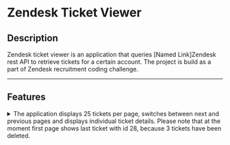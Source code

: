 # Zendesk Ticket Viewer #

## Description
Zendesk ticket viewer is an application that queries [Named Link]Zendesk rest API to retrieve tickets for a certain account. The project is build as a part of Zendesk recruitment coding challenge.

- - - -

## Features
<details>
           <summary>The application displays 25 tickets per page, switches between next and previous pages and displays individual ticket details. Please note that at the moment first page shows last ticket with id 28, because 3 tickets have been deleted.</summary> 
<details>
           <summary>This project is my first attempt to call and communicate with rest API to source data. I chose to use node-fetch for it. I got to this decision through the process of trial and error while trying out other options.</summary>
<details>
           <summary>Pagination is cursor-based.</summary> 
<details>
           <summary>Individual ticket details are displayed by jQuery. I realize that today jQuery is not so popular and necessary as it used to be, but it has allowed me to keep my code lightweight and laconic.</summary> 
<details>
           <summary>The UI is aimed to be simple and usable.</summary> 

- - - -

## Technologies
* Nodejs
* jQuery
* HTML
* CSS

- - - -

## Dependancies
* Expressjs
* EJS
* Express-EJS-Layouts
* Dotenv
* node-fetch

- - - -

## Installation

Download or clone the repo and run the following in the same folder.

`npm install`

- - - -

## Getting Started

Authorization credentials are stored in .env file which usually should be gitignored in order not to compromise them. To help Zendesk recruitment team to check the project .env file will be pushed to the repo. 

- - - -

## Author
Iulia (Julia) Sharnina - iusharnina@gmail.com
